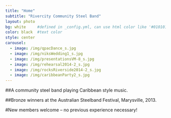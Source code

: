 ```yaml
---
title: "Home"
subtitle: "Rivercity Community Steel Band"
layout: photo
bg: white     #defined in _config.yml, can use html color like '#010101'
color: black  #text color
style: center
carousel:
  - image: /img/qpacDance_s.jpg
  - image: /img/niksWedding1_s.jpg
  - image: /img/presentationsVM-8_s.jpg
  - image: /img/rehearsal2014-2_s.jpg
  - image: /img/rocksRiverside2014-2_s.jpg
  - image: /img/caribbeanParty2_s.jpg
---
```


<div class="fb-follow container right" data-href="https://www.facebook.com/pages/Rivercity-Steel-Band/168384063371031?fref=ts" data-layout="standard" data-show-faces="true"></div>

<div class="container carousel center">
  <div class="flexslider">
    <ul class="slides">
        <li style="display:none">
            <img src="/img/qpacDance_s.jpg">
        </li>
        <li style="display:none">
          <img src="/img/niksWedding1_s.jpg">
        </li>
    </ul>
  </div>
</div>

##A community steel band playing Caribbean style music. 

##Bronze winners at the Australian Steelband Festival, Marysville, 2013.

#New members welcome – no previous experience necessary!

